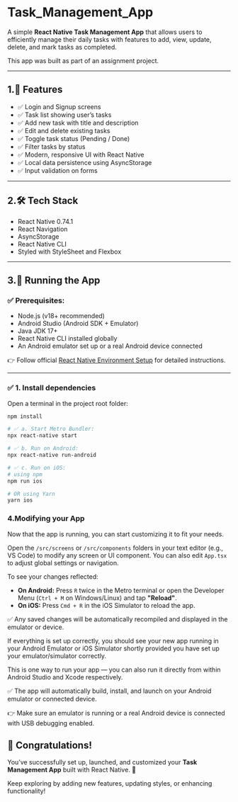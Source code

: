 ﻿# Task_Management_App

A simple **React Native Task Management App** that allows users to efficiently manage their daily tasks with features to add, view, update, delete, and mark tasks as completed.

This app was built as part of an assignment project.

---

## 1.🚀 Features

- ✅ Login and Signup screens
- ✅ Task list showing user’s tasks
- ✅ Add new task with title and description
- ✅ Edit and delete existing tasks
- ✅ Toggle task status (Pending / Done)
- ✅ Filter tasks by status
- ✅ Modern, responsive UI with React Native
- ✅ Local data persistence using AsyncStorage
- ✅ Input validation on forms

---

## 2.🛠️ Tech Stack

- React Native 0.74.1
- React Navigation
- AsyncStorage
- React Native CLI
- Styled with StyleSheet and Flexbox

---

## 3.📱 Running the App

### ✅ Prerequisites:

- Node.js (v18+ recommended)
- Android Studio (Android SDK + Emulator)
- Java JDK 17+
- React Native CLI installed globally
- An Android emulator set up or a real Android device connected

👉 Follow official [React Native Environment Setup](https://reactnative.dev/docs/environment-setup) for detailed instructions.

---

### ✅ 1. Install dependencies

Open a terminal in the project root folder:

```bash
npm install

# ✅ a. Start Metro Bundler:
npx react-native start

# ✅ b. Run on Android:
npx react-native run-android

# ✅ c. Run on iOS:
# using npm
npm run ios

# OR using Yarn
yarn ios
```
### 4.Modifying your App

Now that the app is running, you can start customizing it to fit your needs.

Open the `/src/screens` or `/src/components` folders in your text editor (e.g., VS Code) to modify any screen or UI component. You can also edit `App.tsx` to adjust global settings or navigation.

To see your changes reflected:

- **On Android:** Press `R` twice in the Metro terminal or open the Developer Menu (`Ctrl + M` on Windows/Linux) and tap **"Reload"**.
- **On iOS:** Press `Cmd + R` in the iOS Simulator to reload the app.

✅ Any saved changes will be automatically recompiled and displayed in the emulator or device.


If everything is set up correctly, you should see your new app running in your Android Emulator or iOS Simulator shortly provided you have set up your emulator/simulator correctly.

This is one way to run your app — you can also run it directly from within Android Studio and Xcode respectively.

✅ The app will automatically build, install, and launch on your Android emulator or connected device.

👉 Make sure an emulator is running or a real Android device is connected with USB debugging enabled.

## 🎉 Congratulations!

You’ve successfully set up, launched, and customized your **Task Management App** built with React Native. 🚀

Keep exploring by adding new features, updating styles, or enhancing functionality!



